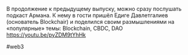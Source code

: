 
В продолжение к предыдущему выпуску, можно сразу послушать подкаст Армана. К нему в гости пришёл Едиге Давлетгалиев (основатель Blockchair) и поделился своим размышлениями на «популярные» темы: Blockchain, CBDC, DAO https://youtu.be/pyZDM9tYhHk

#web3